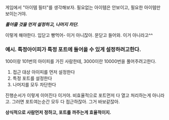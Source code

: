 게임에서 "아이템 필터"를 생각해보자.
필요없는 아이템은 안보이고, 필요한 아이템만 보이는거야.

***풀어줄 것을 먼저 설정하고, 나머지 차단.***

이렇게 해야한다.
입닫고 빵먹어- 이거 아니잖아.
문닫고 들어와. 이거 아니라고^^


### 예시. 특정아이피가 특정 포트에 들어올 수 있게 설정하려고한다.
100이랑 101번의 아이피를 가진 사람한테,
3000이란 10000번을 풀어주려고한다.

1. 접근 대상 아이피를 먼저 설정한다
2. 특정 포트를 설정한다
3. 나머지를 모두 차단한다

진행순서가 이렇게 이어진다 이거야.
비효율적으로 포트먼저 다 열고 처리하는게 아니라고.
그러면 포트여는순간 모두 다 접근하잖아. 그거 바보같잖아.

**상식적으로 사람먼저 정하고, 포트를 까주는게 효율적이지.**


